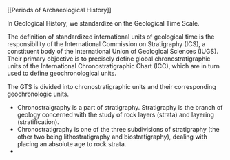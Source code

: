 [[Periods of Archaeological History]]

In Geological History, we standardize on the Geological Time Scale.

The definition of standardized international units of geological time is the responsibility of the International Commission on Stratigraphy (ICS), a constituent body of the International Union of Geological Sciences (IUGS). Their primary objective is to precisely define global chronostratigraphic units of the International Chronostratigraphic Chart (ICC), which are in turn used to define geochronological units.

The GTS is divided into chronostratigraphic units and their corresponding geochronologic units.

- Chronostraigraphy is a part of stratigraphy. Stratigraphy is the branch of geology concerned with the study of rock layers (strata) and layering (stratification).
- Chronostratigraphy is one of the three subdivisions of stratigraphy (the other two being lithostratigraphy and biostratigraphy), dealing with placing an absolute age to rock strata.
- 
